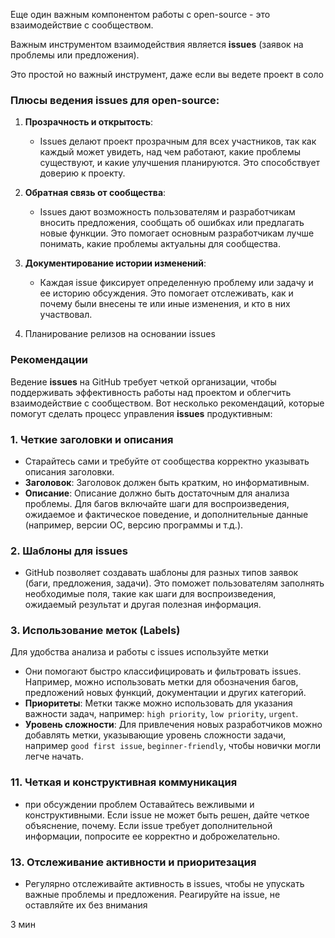 
Еще один важным компонентом работы с open-source - это взаимодействие с сообществом.

Важным инструментом взаимодействия является **issues** (заявок на проблемы или предложения).

Это простой но важный инструмент, даже если вы ведете проект в соло

### Плюсы ведения **issues** для open-source:

1. **Прозрачность и открытость**:
    
    - Issues делают проект прозрачным для всех участников, так как каждый может увидеть, над чем работают, какие проблемы существуют, и какие улучшения планируются. Это способствует доверию к проекту.
2. **Обратная связь от сообщества**:
    
    - Issues дают возможность пользователям и разработчикам вносить предложения, сообщать об ошибках или предлагать новые функции. Это помогает основным разработчикам лучше понимать, какие проблемы актуальны для сообщества.
5. **Документирование истории изменений**:
    
    - Каждая issue фиксирует определенную проблему или задачу и ее историю обсуждения. Это помогает отслеживать, как и почему были внесены те или иные изменения, и кто в них участвовал.
4. Планирование релизов на основании issues

### Рекомендации

Ведение **issues** на GitHub требует четкой организации, чтобы поддерживать эффективность работы над проектом и облегчить взаимодействие с сообществом. Вот несколько рекомендаций, которые помогут сделать процесс управления **issues** продуктивным:

### 1. **Четкие заголовки и описания**

- Старайтесь сами и требуйте от сообщества корректно указывать описания заголовки.
- **Заголовок**: Заголовок должен быть кратким, но информативным.
- **Описание**: Описание должно быть достаточным для анализа проблемы. Для багов включайте шаги для воспроизведения, ожидаемое и фактическое поведение, и дополнительные данные (например, версии ОС, версию программы и т.д.).



### 2. **Шаблоны для issues**

- GitHub позволяет создавать шаблоны для разных типов заявок (баги, предложения, задачи). Это поможет пользователям заполнять необходимые поля, такие как шаги для воспроизведения, ожидаемый результат и другая полезная информация.
### 3. **Использование меток (Labels)**
Для удобства анализа и работы с issues используйте метки

- Они помогают быстро классифицировать и фильтровать issues. Например, можно использовать метки для обозначения багов, предложений новых функций, документации и других категорий.
- **Приоритеты**: Метки также можно использовать для указания важности задач, например: `high priority`, `low priority`, `urgent`.
- **Уровень сложности**: Для привлечения новых разработчиков можно добавлять метки, указывающие уровень сложности задачи, например `good first issue`, `beginner-friendly`, чтобы новички могли легче начать.


### 11. **Четкая и конструктивная коммуникация**

- при обсуждении проблем Оставайтесь вежливыми и конструктивными. Если issue не может быть решен, дайте четкое объяснение, почему. Если issue требует дополнительной информации, попросите ее корректно и доброжелательно.

### 13. **Отслеживание активности и приоритезация**

- Регулярно отслеживайте активность в issues, чтобы не упускать важные проблемы и предложения. Реагируйте на issue, не оставляйте их без внимания


3 мин
